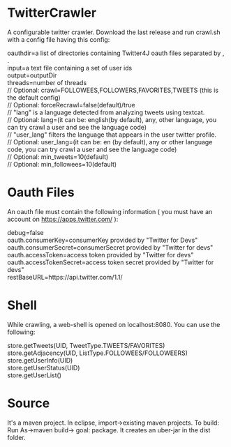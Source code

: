 # TwitterCrawler

A configurable twitter crawler. Download the last release and run crawl.sh with a config file having this config:  
  
oauthdir=a list of directories containing Twitter4J oauth files separated by , .  
input=a text file containing a set of user ids  
output=outputDir  
threads=number of threads  
// Optional: crawl=FOLLOWEES,FOLLOWERS,FAVORITES,TWEETS (this is the default config)  
// Optional: forceRecrawl=false(default)/true  
// "lang" is a language detected from analyzing tweets using textcat.  
// Optional: lang=(it can be: english(by default), any, other language, you can try crawl a user and see the language code)  
// "user_lang" filters the language that appears in the user twitter profile.  
// Optional: user_lang=(it can be: en (by default), any or other language code, you can try crawl a user and see the language code)  
// Optional: min_tweets=10(default)  
// Optional: min_followees=10(default)  
  
# Oauth Files
An oauth file must contain the following information ( you must have an account on https://apps.twitter.com/ ):  
  
debug=false  
oauth.consumerKey=consumerKey provided by "Twitter for Devs"  
oauth.consumerSecret=consumerSecret provided by "Twitter for devs"  
oauth.accessToken=access token provided by "Twitter for devs"  
oauth.accessTokenSecret=access token secret provided by "Twitter for devs"  
restBaseURL=https\://api.twitter.com/1.1/  

# Shell
While crawling, a web-shell is opened on localhost:8080. You can use the following:  
  
store.getTweets(UID, TweetType.TWEETS/FAVORITES)  
store.getAdjacency(UID, ListType.FOLLOWEES/FOLLOWEERS)  
store.getUserInfo(UID)  
store.getUserStatus(UID)  
store.getUserList()  

# Source

It's a maven project. In eclipse, import->existing maven projects. To build: Run As->maven build-> goal: package. It creates an uber-jar in the dist folder.


